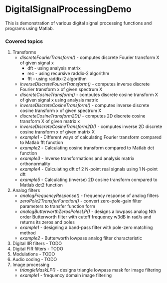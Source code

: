 # DigitalSignalProcessingDemo
This is demonstration of various digital signal processing functions and programs using Matlab.

### Covered topics
1. Transforms
   - *discreteFourierTransform()* - computes discrete Fourier transform X of given signal x
      - dft - using analysis matrix
      - rec - using recursive raddix-2 algorithm
      - fft - using raddix-2 algorithm
   - *inverseDiscreteFourierTransform()* - computes inverse discrete Fourier transform x of given spectrum X
   - *discreteCosineTransform()* - computes discrete cosine transform X of given signal x using analysis matrix
   - *inverseDiscreteCosineTransform()* - computes inverse discrete cosine transform x of given spectrum X
   - *discreteCosineTransform2D()* - computes 2D discrete cosine transform X of given matrix x
   - *inverseDiscreteCosineTransform2D()* - computes inverse 2D discrete cosine transform x of given matrix X
   - *example1* - Different ways of calculating Fourier transform compared to Matlab fft function
   - *example2* - Calculating cosine transform compared to Matlab dct function
   - *example3* - Inverse transformations and analysis matrix orthonormality
   - *example4* - Calculating dft of 2 N-point real signals using 1 N-point dft
   - *example5* - Calculating (inverse) 2D cosine transform compared to Matlab dct2 function
2. Analog filters
   - *analogFrequencyResponse()* - frequency response of analog filters
   - *zeroPole2TransferFunction()* - convert zero-pole-gain filter parameters to transfer function form
   - *analogButterworthZerosPolesLP()* - designs a lowpass analog Nth order Butterworth filter with cutoff frequency w3dB in rad/s and returns its zeros and poles
   - *example1* - designing a band-pass filter with pole-zero matching method
   - *example2* - Butterworth lowpass analog filter characteristic
3. Digital IIR filters - TODO
4. Digital FIR filters - TODO
5. Modulations - TODO
6. Audio coding - TODO
7. Image processing
   - *triangleMaskLP()* - designs triangle lowpass mask for image filtering
   - *example1* - frequency domain image filtering
